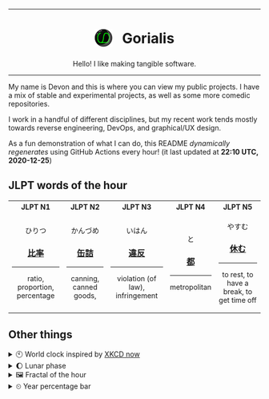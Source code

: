***

<h1 align="center">
<sub>
    <img src="readme/resources/avatar.png" height="36">
</sub>
&nbsp;
Gorialis
</h1>
<p align="center">
Hello! I like making tangible software.
</p>

***

My name is Devon and this is where you can view my public projects. I have a mix of stable and experimental projects, as well as some more comedic repositories.

I work in a handful of different disciplines, but my recent work tends mostly towards reverse engineering, DevOps, and graphical/UX design.

As a fun demonstration of what I can do, this README *dynamically regenerates* using GitHub Actions every hour! (it last updated at **22:10 UTC, 2020-12-25**)

<h2>JLPT words of the hour</h2>
<table>
    <tr>
        <th>JLPT N1</th>
        <th>JLPT N2</th>
        <th>JLPT N3</th>
        <th>JLPT N4</th>
        <th>JLPT N5</th>
    </tr>
    <tr>
        <td>
            <p align="center">ひりつ</p>
            <h3 align="center"><b><a href="https://jisho.org/search/%E6%AF%94%E7%8E%87">比率</a></b></h3>
            <hr>
            <p align="center">ratio,<wbr> proportion,<wbr> percentage</p>
        </td>
        <td>
            <p align="center">かんづめ</p>
            <h3 align="center"><b><a href="https://jisho.org/search/%E7%BC%B6%E8%A9%B0">缶詰</a></b></h3>
            <hr>
            <p align="center">canning,<wbr> canned goods,<wbr></p>
        </td>
        <td>
            <p align="center">いはん</p>
            <h3 align="center"><b><a href="https://jisho.org/search/%E9%81%95%E5%8F%8D">違反</a></b></h3>
            <hr>
            <p align="center">violation (of law),<wbr> infringement</p>
        </td>
        <td>
            <p align="center">と</p>
            <h3 align="center"><b><a href="https://jisho.org/search/%E9%83%BD">都</a></b></h3>
            <hr>
            <p align="center">metropolitan</p>
        </td>
        <td>
            <p align="center">やすむ</p>
            <h3 align="center"><b><a href="https://jisho.org/search/%E4%BC%91%E3%82%80">休む</a></b></h3>
            <hr>
            <p align="center">to rest,<wbr> to have a break,<wbr> to get time off</p>
        </td>
    </tr>
</table>

<h2>Other things</h2>
<details>
<summary>🕙  World clock inspired by <a href="https://xkcd.com/now">XKCD now</a></summary>

> <img src="generated/now.png" width="512">

</details>
<details>
<summary>🌔 Lunar phase</summary>

The moon is approximately 40.12% through its phase (Waxing Gibbous).

</details>
<details>
<summary>&#x1f5bc; Fractal of the hour</summary>

> <img src="generated/fractal.png" width="512">

</details>
<details>
<summary>&#x23f2; Year percentage bar</summary>
<pre><code>2020 [███████████████████▁] 98.34%</code></pre>
</details>

